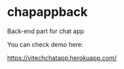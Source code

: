 # chapappback
Back-end part for chat app


You can check demo here:

https://vitechchatapp.herokuapp.com/
